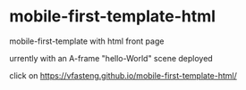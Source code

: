 # mobile-first-template-html
mobile-first-template with html front page

urrently with an A-frame "hello-World" scene deployed

click on 
https://vfasteng.github.io/mobile-first-template-html/

